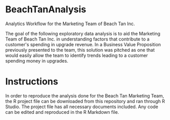 # BeachTanAnalysis
Analytics Workflow for the Marketing Team of Beach Tan Inc.

The goal of the following exploratory data analysis is to aid the Marketing Team of Beach Tan Inc. in understanding factors that contribute to a customer's spending in upgrade revenue. In a Business Value Proposition previously presented to the team, this solution was pitched as one that would easily allow the team to identify trends leading to a customer spending money in upgrades.  

# Instructions

In order to reproduce the analysis done for the Beach Tan Marketing Team, the R project file can be downloaded from this repository and ran through R Studio. The project file has all necessary documents included. Any code can be edited and reproduced in the R Markdown file.
